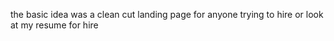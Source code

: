 the basic idea was a clean cut landing page for anyone trying to hire or look at my resume for hire
